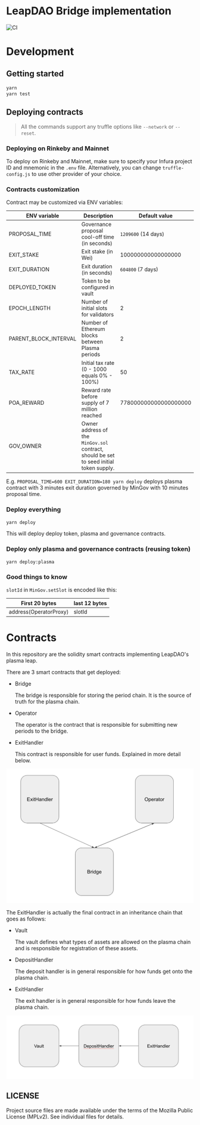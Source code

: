 # LeapDAO Bridge implementation
![CI](https://github.com/leapdao/leap-contracts/workflows/CI/badge.svg?branch=master)
# Development

## Getting started

```
yarn
yarn test 
```

## Deploying contracts

> All the commands support any truffle options like `--network` or `--reset`.

### Deploying on Rinkeby and Mainnet

To deploy on Rinkeby and Mainnet, make sure to specify your Infura project ID and mnemonic in the `.env` file. Alternatively, you can change `truffle-config.js` to use other provider of your choice.

### Contracts customization

Contract may be customized via ENV variables:

| ENV variable | Description | Default value |
| ------- | ----------- | ------------- |
| PROPOSAL_TIME | Governance proposal cool-off time (in seconds) | `1209600` (14 days) |
| EXIT_STAKE | Exit stake (in Wei) |100000000000000000|
| EXIT_DURATION | Exit duration (in seconds) |`604800` (7 days)|
| DEPLOYED_TOKEN | Token to be configured in vault | |
| EPOCH_LENGTH | Number of initial slots for validators | 2 |
| PARENT_BLOCK_INTERVAL | Number of Ethereum blocks between Plasma periods | 2 |
| TAX_RATE | Initial tax rate (0 - 1000 equals 0% - 100%) | 50 |
| POA_REWARD | Reward rate before supply of 7 million reached | 778000000000000000000 |
| GOV_OWNER | Owner address of the `MinGov.sol` contract, should be set to seed initial token supply. | |


E.g. `PROPOSAL_TIME=600 EXIT_DURATION=180 yarn deploy` deploys plasma contract with 3 minutes exit duration governed by MinGov with 10 minutes proposal time.

### Deploy everything

```
yarn deploy
```

This will deploy deploy token, plasma and governance contracts.

### Deploy only plasma and governance contracts (reusing token)

```
yarn deploy:plasma
```

### Good things to know

`slotId` in `MinGov.setSlot` is encoded like this:

| First 20 bytes  | last 12 bytes |
| ---------------------- | ------ |
| address(OperatorProxy) | slotId |


# Contracts

In this repository are the solidity smart contracts implementing LeapDAO's plasma leap. 

There are 3 smart contracts that get deployed:

* Bridge

  The bridge is responsible for storing the period chain. It is the source of truth for the plasma chain.

* Operator

  The operator is the contract that is responsible for submitting new periods to the bridge.

* ExitHandler

  This contract is responsible for user funds. Explained in more detail below.

![Layout](./img/layout.png)

The ExitHandler is actually the final contract in an inheritance chain that goes as follows:

* Vault 

  The vault defines what types of assets are allowed on the plasma chain and is responsible for registration of these assets.

* DepositHandler

  The deposit handler is in general responsible for how funds get onto the plasma chain.

* ExitHandler

  The exit handler is in general responsible for how funds leave the plasma chain.

![Inheritance chain](./img/inheritnace.png)

## LICENSE

Project source files are made available under the terms of the Mozilla Public License (MPLv2). See individual files for details.
